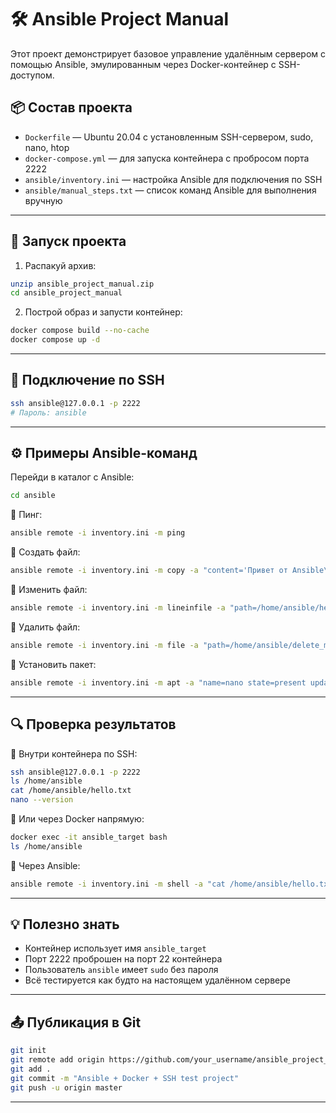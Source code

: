 # 🛠️ Ansible Project Manual

Этот проект демонстрирует базовое управление удалённым сервером с помощью Ansible, эмулированным через Docker-контейнер с SSH-доступом.

## 📦 Состав проекта

- `Dockerfile` — Ubuntu 20.04 с установленным SSH-сервером, sudo, nano, htop
- `docker-compose.yml` — для запуска контейнера с пробросом порта 2222
- `ansible/inventory.ini` — настройка Ansible для подключения по SSH
- `ansible/manual_steps.txt` — список команд Ansible для выполнения вручную

---

## 🚀 Запуск проекта

1. Распакуй архив:

```bash
unzip ansible_project_manual.zip
cd ansible_project_manual
```

2. Построй образ и запусти контейнер:

```bash
docker compose build --no-cache
docker compose up -d
```

---

## 🔐 Подключение по SSH

```bash
ssh ansible@127.0.0.1 -p 2222
# Пароль: ansible
```

---

## ⚙️ Примеры Ansible-команд

Перейди в каталог с Ansible:

```bash
cd ansible
```

🔹 Пинг:

```bash
ansible remote -i inventory.ini -m ping
```

🔹 Создать файл:

```bash
ansible remote -i inventory.ini -m copy -a "content='Привет от Ansible\n' dest=/home/ansible/hello.txt" -b
```

🔹 Изменить файл:

```bash
ansible remote -i inventory.ini -m lineinfile -a "path=/home/ansible/hello.txt line='Файл изменён Ansible'" -b
```

🔹 Удалить файл:

```bash
ansible remote -i inventory.ini -m file -a "path=/home/ansible/delete_me.txt state=absent" -b
```

🔹 Установить пакет:

```bash
ansible remote -i inventory.ini -m apt -a "name=nano state=present update_cache=yes" -b
```

---

## 🔍 Проверка результатов

📌 Внутри контейнера по SSH:

```bash
ssh ansible@127.0.0.1 -p 2222
ls /home/ansible
cat /home/ansible/hello.txt
nano --version
```

📌 Или через Docker напрямую:

```bash
docker exec -it ansible_target bash
ls /home/ansible
```
📌 Через Ansible:

```bash
ansible remote -i inventory.ini -m shell -a "cat /home/ansible/hello.txt" -b
```

---

## 💡 Полезно знать

- Контейнер использует имя `ansible_target`
- Порт 2222 проброшен на порт 22 контейнера
- Пользователь `ansible` имеет `sudo` без пароля
- Всё тестируется как будто на настоящем удалённом сервере

---

## 📤 Публикация в Git

```bash
git init
git remote add origin https://github.com/your_username/ansible_project_manual.git
git add .
git commit -m "Ansible + Docker + SSH test project"
git push -u origin master
```

---


